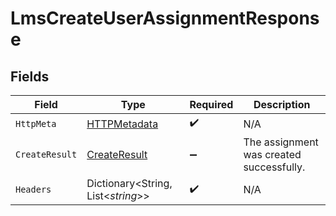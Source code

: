 # LmsCreateUserAssignmentResponse


## Fields

| Field                                                   | Type                                                    | Required                                                | Description                                             |
| ------------------------------------------------------- | ------------------------------------------------------- | ------------------------------------------------------- | ------------------------------------------------------- |
| `HttpMeta`                                              | [HTTPMetadata](../../Models/Components/HTTPMetadata.md) | :heavy_check_mark:                                      | N/A                                                     |
| `CreateResult`                                          | [CreateResult](../../Models/Components/CreateResult.md) | :heavy_minus_sign:                                      | The assignment was created successfully.                |
| `Headers`                                               | Dictionary<String, List<*string*>>                      | :heavy_check_mark:                                      | N/A                                                     |